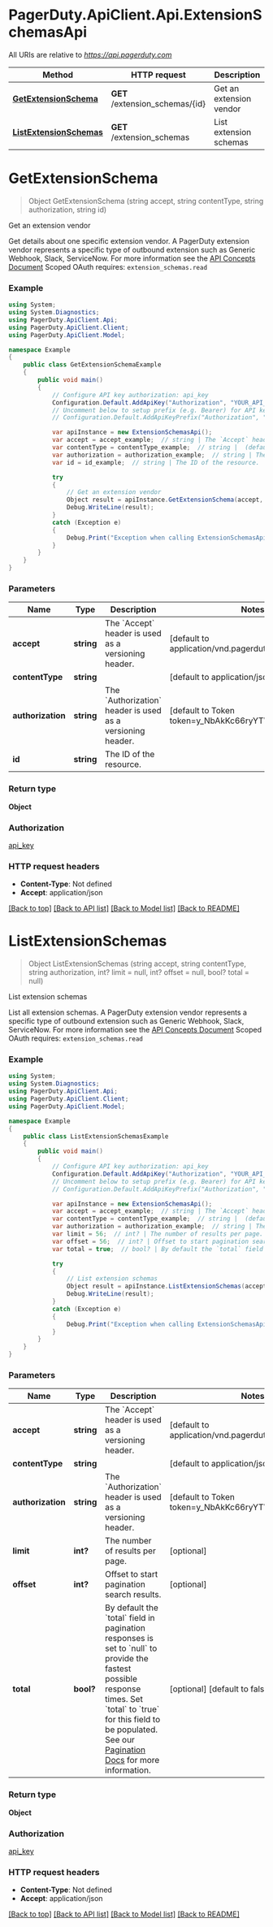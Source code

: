 # PagerDuty.ApiClient.Api.ExtensionSchemasApi

All URIs are relative to *https://api.pagerduty.com*

Method | HTTP request | Description
------------- | ------------- | -------------
[**GetExtensionSchema**](ExtensionSchemasApi.md#getextensionschema) | **GET** /extension_schemas/{id} | Get an extension vendor
[**ListExtensionSchemas**](ExtensionSchemasApi.md#listextensionschemas) | **GET** /extension_schemas | List extension schemas

<a name="getextensionschema"></a>
# **GetExtensionSchema**
> Object GetExtensionSchema (string accept, string contentType, string authorization, string id)

Get an extension vendor

Get details about one specific extension vendor.  A PagerDuty extension vendor represents a specific type of outbound extension such as Generic Webhook, Slack, ServiceNow.  For more information see the [API Concepts Document](../../api-reference/ZG9jOjI3NDc5Nzc-api-concepts#extension-schemas)  Scoped OAuth requires: `extension_schemas.read` 

### Example
```csharp
using System;
using System.Diagnostics;
using PagerDuty.ApiClient.Api;
using PagerDuty.ApiClient.Client;
using PagerDuty.ApiClient.Model;

namespace Example
{
    public class GetExtensionSchemaExample
    {
        public void main()
        {
            // Configure API key authorization: api_key
            Configuration.Default.AddApiKey("Authorization", "YOUR_API_KEY");
            // Uncomment below to setup prefix (e.g. Bearer) for API key, if needed
            // Configuration.Default.AddApiKeyPrefix("Authorization", "Bearer");

            var apiInstance = new ExtensionSchemasApi();
            var accept = accept_example;  // string | The `Accept` header is used as a versioning header. (default to application/vnd.pagerduty+json;version=2)
            var contentType = contentType_example;  // string |  (default to application/json)
            var authorization = authorization_example;  // string | The `Authorization` header is used as a versioning header. (default to Token token=y_NbAkKc66ryYTWUXYEu)
            var id = id_example;  // string | The ID of the resource.

            try
            {
                // Get an extension vendor
                Object result = apiInstance.GetExtensionSchema(accept, contentType, authorization, id);
                Debug.WriteLine(result);
            }
            catch (Exception e)
            {
                Debug.Print("Exception when calling ExtensionSchemasApi.GetExtensionSchema: " + e.Message );
            }
        }
    }
}
```

### Parameters

Name | Type | Description  | Notes
------------- | ------------- | ------------- | -------------
 **accept** | **string**| The &#x60;Accept&#x60; header is used as a versioning header. | [default to application/vnd.pagerduty+json;version&#x3D;2]
 **contentType** | **string**|  | [default to application/json]
 **authorization** | **string**| The &#x60;Authorization&#x60; header is used as a versioning header. | [default to Token token&#x3D;y_NbAkKc66ryYTWUXYEu]
 **id** | **string**| The ID of the resource. | 

### Return type

**Object**

### Authorization

[api_key](../README.md#api_key)

### HTTP request headers

 - **Content-Type**: Not defined
 - **Accept**: application/json

[[Back to top]](#) [[Back to API list]](../README.md#documentation-for-api-endpoints) [[Back to Model list]](../README.md#documentation-for-models) [[Back to README]](../README.md)
<a name="listextensionschemas"></a>
# **ListExtensionSchemas**
> Object ListExtensionSchemas (string accept, string contentType, string authorization, int? limit = null, int? offset = null, bool? total = null)

List extension schemas

List all extension schemas.  A PagerDuty extension vendor represents a specific type of outbound extension such as Generic Webhook, Slack, ServiceNow.  For more information see the [API Concepts Document](../../api-reference/ZG9jOjI3NDc5Nzc-api-concepts#extension-schemas)  Scoped OAuth requires: `extension_schemas.read` 

### Example
```csharp
using System;
using System.Diagnostics;
using PagerDuty.ApiClient.Api;
using PagerDuty.ApiClient.Client;
using PagerDuty.ApiClient.Model;

namespace Example
{
    public class ListExtensionSchemasExample
    {
        public void main()
        {
            // Configure API key authorization: api_key
            Configuration.Default.AddApiKey("Authorization", "YOUR_API_KEY");
            // Uncomment below to setup prefix (e.g. Bearer) for API key, if needed
            // Configuration.Default.AddApiKeyPrefix("Authorization", "Bearer");

            var apiInstance = new ExtensionSchemasApi();
            var accept = accept_example;  // string | The `Accept` header is used as a versioning header. (default to application/vnd.pagerduty+json;version=2)
            var contentType = contentType_example;  // string |  (default to application/json)
            var authorization = authorization_example;  // string | The `Authorization` header is used as a versioning header. (default to Token token=y_NbAkKc66ryYTWUXYEu)
            var limit = 56;  // int? | The number of results per page. (optional) 
            var offset = 56;  // int? | Offset to start pagination search results. (optional) 
            var total = true;  // bool? | By default the `total` field in pagination responses is set to `null` to provide the fastest possible response times. Set `total` to `true` for this field to be populated.  See our [Pagination Docs](https://developer.pagerduty.com/docs/rest-api-v2/pagination/) for more information.  (optional)  (default to false)

            try
            {
                // List extension schemas
                Object result = apiInstance.ListExtensionSchemas(accept, contentType, authorization, limit, offset, total);
                Debug.WriteLine(result);
            }
            catch (Exception e)
            {
                Debug.Print("Exception when calling ExtensionSchemasApi.ListExtensionSchemas: " + e.Message );
            }
        }
    }
}
```

### Parameters

Name | Type | Description  | Notes
------------- | ------------- | ------------- | -------------
 **accept** | **string**| The &#x60;Accept&#x60; header is used as a versioning header. | [default to application/vnd.pagerduty+json;version&#x3D;2]
 **contentType** | **string**|  | [default to application/json]
 **authorization** | **string**| The &#x60;Authorization&#x60; header is used as a versioning header. | [default to Token token&#x3D;y_NbAkKc66ryYTWUXYEu]
 **limit** | **int?**| The number of results per page. | [optional] 
 **offset** | **int?**| Offset to start pagination search results. | [optional] 
 **total** | **bool?**| By default the &#x60;total&#x60; field in pagination responses is set to &#x60;null&#x60; to provide the fastest possible response times. Set &#x60;total&#x60; to &#x60;true&#x60; for this field to be populated.  See our [Pagination Docs](https://developer.pagerduty.com/docs/rest-api-v2/pagination/) for more information.  | [optional] [default to false]

### Return type

**Object**

### Authorization

[api_key](../README.md#api_key)

### HTTP request headers

 - **Content-Type**: Not defined
 - **Accept**: application/json

[[Back to top]](#) [[Back to API list]](../README.md#documentation-for-api-endpoints) [[Back to Model list]](../README.md#documentation-for-models) [[Back to README]](../README.md)
